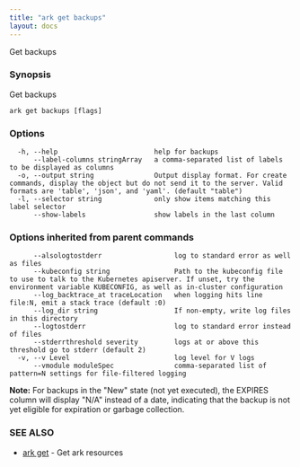 ```yaml
---
title: "ark get backups"
layout: docs
---
```


Get backups

### Synopsis


Get backups

```
ark get backups [flags]
```

### Options

```
  -h, --help                        help for backups
      --label-columns stringArray   a comma-separated list of labels to be displayed as columns
  -o, --output string               Output display format. For create commands, display the object but do not send it to the server. Valid formats are 'table', 'json', and 'yaml'. (default "table")
  -l, --selector string             only show items matching this label selector
      --show-labels                 show labels in the last column
```

### Options inherited from parent commands

```
      --alsologtostderr                  log to standard error as well as files
      --kubeconfig string                Path to the kubeconfig file to use to talk to the Kubernetes apiserver. If unset, try the environment variable KUBECONFIG, as well as in-cluster configuration
      --log_backtrace_at traceLocation   when logging hits line file:N, emit a stack trace (default :0)
      --log_dir string                   If non-empty, write log files in this directory
      --logtostderr                      log to standard error instead of files
      --stderrthreshold severity         logs at or above this threshold go to stderr (default 2)
  -v, --v Level                          log level for V logs
      --vmodule moduleSpec               comma-separated list of pattern=N settings for file-filtered logging
```

**Note:** For backups in the "New" state (not yet executed), the EXPIRES column will display "N/A" instead of a date, indicating that the backup is not yet eligible for expiration or garbage collection.

### SEE ALSO
* [ark get](ark_get.md)	 - Get ark resources

